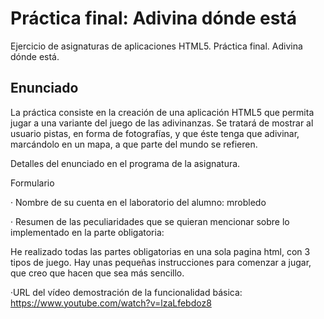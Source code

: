 # Práctica final: Adivina dónde está

Ejercicio de asignaturas de aplicaciones HTML5. Práctica final. Adivina dónde está.

## Enunciado

La práctica consiste en la creación de una aplicación HTML5 que permita jugar a una variante del juego de las adivinanzas. Se tratará de mostrar al usuario pistas, en forma de fotografías, y que éste tenga que adivinar, marcándolo en un mapa, a que parte del mundo se refieren.

Detalles del enunciado en el programa de la asignatura.

Formulario

· Nombre de su cuenta en el laboratorio del alumno: mrobledo

· Resumen de las peculiaridades que se quieran mencionar sobre lo implementado en la parte obligatoria:

He realizado todas las partes obligatorias en una sola pagina html, con 3 tipos de juego. Hay unas pequeñas instrucciones para comenzar a jugar, que creo que hacen que sea más sencillo.


·URL del vídeo demostración de la funcionalidad básica: https://www.youtube.com/watch?v=lzaLfebdoz8

